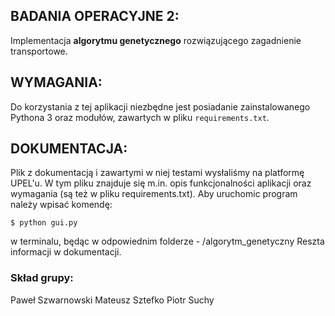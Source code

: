﻿## BADANIA OPERACYJNE 2:

Implementacja **algorytmu genetycznego** rozwiązującego zagadnienie transportowe.

## WYMAGANIA:

Do korzystania z tej aplikacji niezbędne jest posiadanie zainstalowanego Pythona 3 oraz modułów, zawartych w pliku `requirements.txt`.

## DOKUMENTACJA:

Plik z dokumentacją i zawartymi w niej testami wysłaliśmy na platformę UPEL'u. W tym pliku znajduje się m.in. opis funkcjonalności aplikacji oraz wymagania (są też w pliku requirements.txt). Aby uruchomic program należy wpisać komendę:

```
$ python gui.py
```

w terminalu, będąc w odpowiednim folderze - /algorytm_genetyczny
Reszta informacji w dokumentacji.

### Skład grupy:
Paweł Szwarnowski
Mateusz Sztefko
Piotr Suchy
